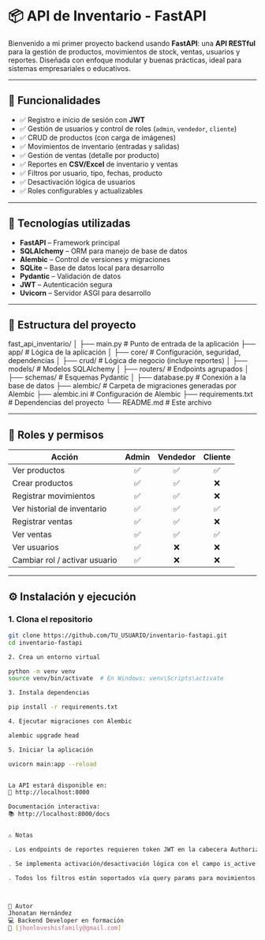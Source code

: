 # 📦 API de Inventario - FastAPI

Bienvenido a mi primer proyecto backend usando **FastAPI**: una **API RESTful** para la gestión de productos, movimientos de stock, ventas, usuarios y reportes. Diseñada con enfoque modular y buenas prácticas, ideal para sistemas empresariales o educativos.

---

## 🚀 Funcionalidades

- ✅ Registro e inicio de sesión con **JWT**
- ✅ Gestión de usuarios y control de roles (`admin`, `vendedor`, `cliente`)
- ✅ CRUD de productos (con carga de imágenes)
- ✅ Movimientos de inventario (entradas y salidas)
- ✅ Gestión de ventas (detalle por producto)
- ✅ Reportes en **CSV/Excel** de inventario y ventas
- ✅ Filtros por usuario, tipo, fechas, producto
- ✅ Desactivación lógica de usuarios
- ✅ Roles configurables y actualizables

---

## 🧰 Tecnologías utilizadas

- **FastAPI** – Framework principal
- **SQLAlchemy** – ORM para manejo de base de datos
- **Alembic** – Control de versiones y migraciones
- **SQLite** – Base de datos local para desarrollo
- **Pydantic** – Validación de datos
- **JWT** – Autenticación segura
- **Uvicorn** – Servidor ASGI para desarrollo
---

## 📁 Estructura del proyecto

fast_api_inventario/
│
├── main.py # Punto de entrada de la aplicación
├── app/ # Lógica de la aplicación
│ ├── core/ # Configuración, seguridad, dependencias
│ ├── crud/ # Lógica de negocio (incluye reportes)
│ ├── models/ # Modelos SQLAlchemy
│ ├── routers/ # Endpoints agrupados
│ ├── schemas/ # Esquemas Pydantic
│ ├── database.py # Conexión a la base de datos
├── alembic/ # Carpeta de migraciones generadas por Alembic
├── alembic.ini # Configuración de Alembic
├── requirements.txt # Dependencias del proyecto
└── README.md # Este archivo


---

## 🔐 Roles y permisos

| Acción                         | Admin | Vendedor | Cliente |
|-------------------------------|:-----:|:--------:|:-------:|
| Ver productos                 | ✅    | ✅       | ✅      |
| Crear productos               | ✅    | ✅       | ❌      |
| Registrar movimientos         | ✅    | ✅       | ❌      |
| Ver historial de inventario   | ✅    | ✅       | ✅      |
| Registrar ventas              | ✅    | ✅       | ❌      |
| Ver ventas                    | ✅    | ✅       | ✅      |
| Ver usuarios                  | ✅    | ❌       | ❌      |
| Cambiar rol / activar usuario | ✅    | ❌       | ❌      |

---

## ⚙️ Instalación y ejecución

### 1. Clona el repositorio

```bash
git clone https://github.com/TU_USUARIO/inventario-fastapi.git
cd inventario-fastapi

2. Crea un entorno virtual

python -m venv venv
source venv/bin/activate  # En Windows: venv\Scripts\activate

3. Instala dependencias

pip install -r requirements.txt

4. Ejecutar migraciones con Alembic

alembic upgrade head

5. Iniciar la aplicación

uvicorn main:app --reload


La API estará disponible en:
📍 http://localhost:8000

Documentación interactiva:
📚 http://localhost:8000/docs


⚠️ Notas

. Los endpoints de reportes requieren token JWT en la cabecera Authorization: Bearer <token>.

. Se implementa activación/desactivación lógica con el campo is_active.

. Todos los filtros están soportados vía query params para movimientos y ventas.



👤 Autor
Jhonatan Hernández
💻 Backend Developer en formación
📧 [jhonloveshisfamily@gmail.com]